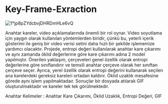 # Key-Frame-Exraction

![1*jp8pZYdcbvjDHRDmHLe6vQ](https://user-images.githubusercontent.com/48045619/149504801-2a0c27ec-9da5-425e-935e-24418cc3aae5.png)


Anahtar kareler, video açıklamalarında önemli bir rol oynar. Video soyutlama için yaygın olarak kullanılan yöntemlerden biridir, çünkü bu, yeterli içerik gösterimi ile geniş bir video verisi setini daha hızlı bir şekilde işlememize yardımcı olacaktır. Projede, entropi değeri kullanılarak anahtar kare çıkarımı ve aynı zamanda öklid değerlerine göre kare çıkarımı adına 2 model yapılmıştır. Önerilen yaklaşım, çerçeveleri genel özellik olarak entropi değerlerine göre sınıflandırır ve temsili anahtar çerçeve olarak her sınıftan çerçeve seçer. Ayrıca, yerel özellik olarak entropi değerini kullanarak seçilen ana karelerdeki gereksiz kareleri ortadan kaldırır. Öklid uzaklık mesafesine görede aynı işlem yapılmaktadaır. Sonuçlar bir dosyada atılarak GIF oluşturulmaktadır ve kareler tek tek görülmektedir.  

Anahtar Kelimeler : Anahtar Kare Çıkarımı, Öklid Uzaklık, Entropi Değeri, GIF



